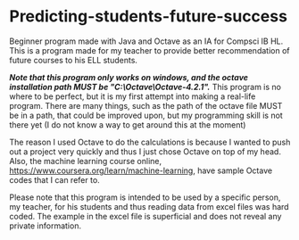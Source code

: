 # Predicting-students-future-success
Beginner program made with Java and Octave as an IA for Compsci IB HL.
This is a program made for my teacher to provide better recommendation of future courses to his ELL students.

***Note that this program only works on windows, and the octave installation path MUST be "C:\Octave\Octave-4.2.1".***
This program is no where to be perfect, but it is my first attempt into making a real-life program. There are many things, such as the path of the octave file MUST be in a path, that could be improved upon, but my programming skill is not there yet (I do not know a way to get around this at the moment)

The reason I used Octave to do the calculations is because I wanted to push out a project very quickly and thus I just chose Octave on top of my head. Also, the machine learning course online, https://www.coursera.org/learn/machine-learning, have sample Octave codes that I can refer to.

Please note that this program is intended to be used by a specific person, my teacher, for his students and thus reading data from excel files was hard coded. The example in the excel file is superficial and does not reveal any private information.
